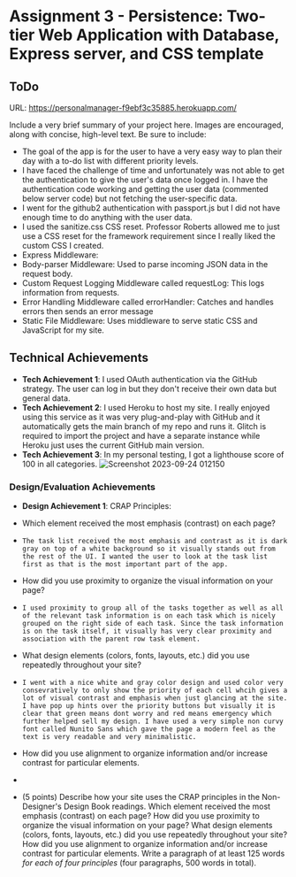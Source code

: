 Assignment 3 - Persistence: Two-tier Web Application with Database, Express server, and CSS template
===
## ToDo

URL: https://personalmanager-f9ebf3c35885.herokuapp.com/

Include a very brief summary of your project here. Images are encouraged, along with concise, high-level text. Be sure to include:

- The goal of the app is for the user to have a very easy way to plan their day with a to-do list with different priority levels.
- I have faced the challenge of time and unfortunately was not able to get the authentication to give the user's data once logged in. I have the authentication code working and getting the user data (commented below server code) but not fetching the user-specific data.
- I went for the github2 authentication with passport.js but I did not have enough time to do anything with the user data.
- I used the sanitize.css CSS reset. Professor Roberts allowed me to just use a CSS reset for the framework requirement since I really liked the custom CSS I created.
- Express Middleware:
-   Body-parser Middleware: Used to parse incoming JSON data in the request body.
-   Custom Request Logging Middleware called requestLog: This logs information from requests.
-   Error Handling Middleware called errorHandler: Catches and handles errors then sends an error message
-   Static File Middleware: Uses middleware to serve static CSS and JavaScript for my site.

## Technical Achievements
- **Tech Achievement 1**: I used OAuth authentication via the GitHub strategy. The user can log in but they don't receive their own data but general data.
- **Tech Achievement 2**: I used Heroku to host my site. I really enjoyed using this service as it was very plug-and-play with GitHub and it automatically gets the main branch of my repo and runs it. Glitch is required to import the project and have a separate instance while Heroku just uses the current GitHub main version.
- **Tech Achievement 3**: In my personal testing, I got a lighthouse score of 100 in all categories.
![Screenshot 2023-09-24 012150](https://github.com/MarekSGarbaczonek/a3-mareksgarbaczonek/assets/66498850/676eacc2-a0a9-4e2f-aad4-d8bcf07cb85e)

### Design/Evaluation Achievements
- **Design Achievement 1**: CRAP Principles:
-   Which element received the most emphasis (contrast) on each page?
-     The task list received the most emphasis and contrast as it is dark gray on top of a white background so it visually stands out from the rest of the UI. I wanted the user to look at the task list first as that is the most important part of the app.
-   How did you use proximity to organize the visual information on your page?
-     I used proximity to group all of the tasks together as well as all of the relevant task information is on each task which is nicely grouped on the right side of each task. Since the task information is on the task itself, it visually has very clear proximity and association with the parent row task element.
-   What design elements (colors, fonts, layouts, etc.) did you use repeatedly throughout your site?
-     I went with a nice white and gray color design and used color very consevratively to only show the priority of each cell whcih gives a lot of visual contrast and emphasis when just glancing at the site. I have pop up hints over the priority buttons but visually it is clear that green means dont worry and red means emergency which further helped sell my design. I have used a very simple non curvy font called Nunito Sans which gave the page a modern feel as the text is very readable and very minimalistic.
-   How did you use alignment to organize information and/or increase contrast for particular elements.
-     

- (5 points) Describe how your site uses the CRAP principles in the Non-Designer's Design Book readings. 
Which element received the most emphasis (contrast) on each page? 
How did you use proximity to organize the visual information on your page? 
What design elements (colors, fonts, layouts, etc.) did you use repeatedly throughout your site? 
How did you use alignment to organize information and/or increase contrast for particular elements. 
Write a paragraph of at least 125 words *for each of four principles* (four paragraphs, 500 words in total). 
